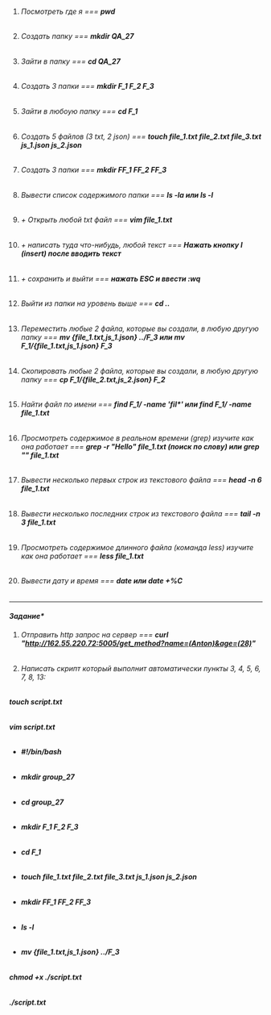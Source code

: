 1. ###### *Посмотреть где я* === **pwd**  
2. ###### *Создать папку* === **mkdir QA_27** 
3. ###### *Зайти в папку* === **cd QA_27**  
4. ###### *Создать 3 папки* === **mkdir F_1 F_2 F_3**  
5. ###### *Зайти в любоую папку* === **cd F_1**
6. ###### *Создать 5 файлов (3 txt, 2 json)* === **touch file_1.txt file_2.txt file_3.txt js_1.json js_2.json**
7. ###### *Создать 3 папки* === **mkdir FF_1 FF_2 FF_3**
8. ###### *Вывести список содержимого папки* === **ls -la или ls -l**
9. ###### *+ Открыть любой txt файл* === **vim file_1.txt**
10. ###### *+ написать туда что-нибудь, любой текст* === **Нажать кнопку I (insert) после вводить текст**
11. ###### *+ сохранить и выйти* === **нажать ESC и ввести :wq**
12. ###### *Выйти из папки на уровень выше* === **cd ..**  

13. ###### *Переместить любые 2 файла, которые вы создали, в любую другую папку* === **mv {file_1.txt,js_1.json} ../F_3 или  mv F_1/{file_1.txt,js_1.json} F_3**
14. ###### *Скопировать любые 2 файла, которые вы создали, в любую другую папку* === **cp F_1/{file_2.txt,js_2.json} F_2**
15. ###### *Найти файл по имени* === **find F_1/ -name 'fil\*' или find F_1/ -name file_1.txt**
16. ###### *Просмотреть содержимое в реальном времени (grep) изучите как она работает* === **grep -r "Hello" file_1.txt (поиск по слову) или grep "" file_1.txt**
17. ###### *Вывести несколько первых строк из текстового файла* === **head -n 6 file_1.txt**
18. ###### *Вывести несколько последних строк из текстового файла* ===  **tail -n 3 file_1.txt**
19. ###### *Просмотреть содержимое длинного файла (команда less) изучите как она работает* === **less file_1.txt**
20. ###### *Вывести дату и время* === **date или date +%C**

___

#### *Задание\**
1. ###### *Отправить http запрос на сервер* === **curl "http://162.55.220.72:5005/get_method?name=(Anton)&age=(28)"**
2. ###### *Написать скрипт который выполнит автоматически пункты 3, 4, 5, 6, 7, 8, 13:*
  ###### **touch script.txt**
  ###### **vim script.txt** 
 - ###### **\#!/bin/bash**
 - ###### **mkdir group_27**
 - ###### **cd group_27**
 - ###### **mkdir F_1 F_2 F_3**
 - ###### **cd F_1**
 - ###### **touch file_1.txt file_2.txt file_3.txt js_1.json js_2.json**
 - ###### **mkdir FF_1 FF_2 FF_3**
 - ###### **ls -l**
 - ###### **mv {file_1.txt,js_1.json} ../F_3**
  ###### **chmod +x ./script.txt**
  ###### **./script.txt**
